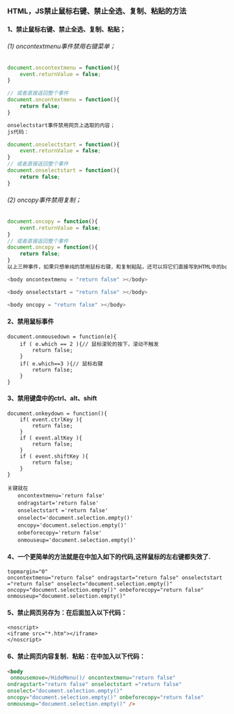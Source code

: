 ### HTML，JS禁止鼠标右键、禁止全选、复制、粘贴的方法

#### 1、禁止鼠标右键、禁止全选、复制、粘贴；

###### (1) oncontextmenu事件禁用右键菜单；
 
```js
document.oncontextmenu = function(){
    event.returnValue = false;
}

// 或者直接返回整个事件
document.oncontextmenu = function(){
    return false;
}

onselectstart事件禁用网页上选取的内容； 
js代码：

document.onselectstart = function(){
    event.returnValue = false;
}
// 或者直接返回整个事件
document.onselectstart = function(){
    return false;
}
```

###### (2) oncopy事件禁用复制； 

```js
document.oncopy = function(){
    event.returnValue = false;
}
// 或者直接返回整个事件
document.oncopy = function(){
    return false;
}
以上三种事件，如果只想单纯的禁用鼠标右键，和复制粘贴，还可以将它们直接写到HTML中的body上面；

<body oncontextmenu = "return false" ></body>

<body onselectstart = "return false" ></body>

<body oncopy = "return false" ></body>
```

#### 2、禁用鼠标事件

```
document.onmousedown = function(e){
    if ( e.which == 2 ){// 鼠标滚轮的按下，滚动不触发
        return false;
    }
    if( e.which==3 ){// 鼠标右键
        return false;
    }
}
```

#### 3、禁用键盘中的ctrl、alt、shift

```
document.onkeydown = function(){
    if( event.ctrlKey ){
        return false;
    }
    if ( event.altKey ){
        return false;
    }
    if ( event.shiftKey ){
        return false;
    }
}

```

```
关键就在  
　　oncontextmenu='return false'
　　ondragstart='return false' 
　　onselectstart ='return false' 
　　onselect='document.selection.empty()' 
　　oncopy='document.selection.empty()' 
　　onbeforecopy='return false' 
　　onmouseup='document.selection.empty()'
```

#### 4、一个更简单的方法就是在<body>中加入如下的代码,这样鼠标的左右键都失效了. 

```	
topmargin="0" 
oncontextmenu="return false" ondragstart="return false" onselectstart 
="return false" onselect="document.selection.empty()" 
oncopy="document.selection.empty()" onbeforecopy="return false" 
onmouseup="document.selection.empty()" 
````

#### 5、禁止网页另存为：在<body>后面加入以下代码：

```
<noscript> 
<iframe src="*.htm"></iframe> 
</noscript> 
```


#### 6、禁止网页内容复制．粘贴：在<body>中加入以下代码： 

```html
<body
 onmousemove=/HideMenu()/ oncontextmenu="return false" 
ondragstart="return false" onselectstart ="return false" 
onselect="document.selection.empty()" 
oncopy="document.selection.empty()" onbeforecopy="return false" 
onmouseup="document.selection.empty()" />
```